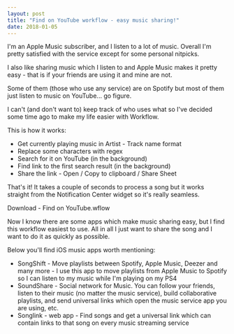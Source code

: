 ```yaml
---
layout: post
title: "Find on YouTube workflow - easy music sharing!"
date: 2018-01-05
---
```


I'm an Apple Music subscriber, and I listen to a lot of music. Overall I'm pretty satisfied with the service except for some personal nitpicks.

I also like sharing music which I listen to and Apple Music makes it pretty easy - that is if your friends are using it and mine are not.

Some of them (those who use any service) are on Spotify but most of them just listen to music on YouTube... go figure.

I can't (and don't want to) keep track of who uses what so I've decided some time ago to make my life easier with Workflow.

This is how it works:

* Get currently playing music in Artist - Track name format
* Replace some characters with regex
* Search for it on YouTube (in the background)
* Find link to the first search result (in the background)
* Share the link - Open / Copy to clipboard / Share Sheet

That's it! It takes a couple of seconds to process a song but it works straight from the Notification Center widget so it's really seamless.

Download - Find on YouTube.wflow

Now I know there are some apps which make music sharing easy, but I find this workflow easiest to use. All in all I just want to share the song and I want to do it as quickly as possible.

Below you'll find iOS music apps worth mentioning:

* SongShift - Move playlists between Spotify, Apple Music, Deezer and many more - I use this app to move playlists from Apple Music to Spotify so I can listen to my music while I'm playing on my PS4
* SoundShare - Social network for Music. You can follow your friends, listen to their music (no matter the music service), build collaborative playlists, and send universal links which open the music service app you are using, etc.
* Songlink - web app - Find songs and get a universal link which can contain links to that song on every music streaming service
